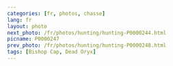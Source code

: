 ```yaml
---
categories: [fr, photos, chasse]
lang: fr
layout: photo
next_photo: /fr/photos/hunting/hunting-P0000244.html
picname: P0000247
prev_photo: /fr/photos/hunting/hunting-P0000248.html
tags: [Bishop Cap, Dead Oryx]
---
```

